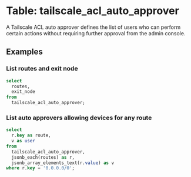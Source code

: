 # Table: tailscale_acl_auto_approver

A Tailscale ACL auto approver defines the list of users who can perform certain actions without requiring further approval from the admin console.

## Examples

### List routes and exit node

``` sql
select
  routes,
  exit_node
from
  tailscale_acl_auto_approver;
```

### List auto approvers allowing devices for any route

``` sql
select 
  r.key as route,
  v as user
from
  tailscale_acl_auto_approver,
  jsonb_each(routes) as r,
  jsonb_array_elements_text(r.value) as v
where r.key = '0.0.0.0/0';
```
